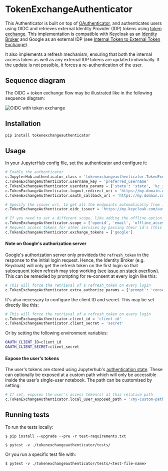 # TokenExchangeAuthenticator

This Authenticator is built on top of [OAuthenticator](https://github.com/jupyterhub/oauthenticator), and authenticates 
users using OIDC and retrieves external Identity Provider (IDP) tokens
using [token exchange](https://www.keycloak.org/docs/latest/securing_apps/#_token-exchange). This implementation is
compatible with Keycloak as an [Identity Broker](https://www.keycloak.org/docs/latest/server_admin/#_identity_broker)
and Google as an external IDP (see [Internal Token to External Token Exchange](https://www.keycloak.org/docs/latest/securing_apps/#internal-token-to-external-token-exchange)). 

It also implements a refresh mechanism, ensuring that both the internal access token as well as any external IDP
tokens are updated individually. If the update is not possible, it forces a re-authentication of the user.

## Sequence diagram
The OIDC + token exchange flow may be illustrated like in the following sequence diagram:

![OIDC with token exchange](http://www.plantuml.com/plantuml/proxy?cache=no&src=https://raw.githubusercontent.com/statisticsnorway/jupyterhub-extensions/master/TokenExchangeAuthenticator/token-exchange.puml)

## Installation

```bash
pip install tokenexchangeauthenticator
```

## Usage

In your JupyterHub config file, set the authenticator and configure it:

```python
# Enable the authenticator
c.JupyterHub.authenticator_class = 'tokenexchangeauthenticator.TokenExchangeAuthenticator'
c.TokenExchangeAuthenticator.username_key = 'preferred_username'
c.TokenExchangeAuthenticator.userdata_params = {'state': 'state', 'kc_idp_hint': 'google'}
c.TokenExchangeAuthenticator.logout_redirect_uri = 'https://my.domain.com/logout'
c.TokenExchangeAuthenticator.oauth_callback_url = 'https://my.domain.com/oauth_callback'

# Specify the issuer url, to get all the endpoints automatically from .well-known/openid-configuration
c.TokenExchangeAuthenticator.oidc_issuer = 'https://my.keycloak.com/auth/realms/myrealm'

# If you need to set a different scope, like adding the offline option for longer lived refresh token
c.TokenExchangeAuthenticator.scope = ['openid', 'email', 'offline_access']
# Request access tokens for other services by passing their id's (this uses the token exchange mechanism)
c.TokenExchangeAuthenticator.exchange_tokens = ['google']
```

#### Note on Google's authorization server
Google's authorization server only provideds the `refresh_token` in the response to the initial login request.
Hence, the Identity Broker (e.g. Keycloak) will only get the refresh token on the first login so that subsequent token 
refresh may stop working (see [issue on stack overflow](https://stackoverflow.com/questions/62700314/keycloak-only-gets-google-refresh-token-on-first-login)).
This can be remedied by prompting for re-consent at every login like this:

```python
# This will force the retrieval of a refresh_token on every login
c.TokenExchangeAuthenticator.extra_authorize_params = {'prompt': 'consent'}
```

It's also necessary to configure the client ID and secret. This may be set directly like this:
```python
# This will force the retrieval of a refresh_token on every login
c.TokenExchangeAuthenticator.client_id = 'client-id'
c.TokenExchangeAuthenticator.client_secret = 'secret'
```

Or by setting the following environment
variables:

```bash
OAUTH_CLIENT_ID=client_id
OAUTH_CLIENT_SECRET=client_secret
```

#### Expose the user's tokens

The user's tokens are stored using Jupyterhub's [authentication state](https://jupyterhub.readthedocs.io/en/stable/reference/authenticators.html#authentication-state). 
These can optionally be exposed at a custom path which will only be accessible inside the user's single-user notebook. 
The path can be customised by setting:
```python
# If set, exposes the user's access token(s) at this relative path
c.TokenExchangeAuthenticator.local_user_exposed_path = '/my-custom-path/userinfo'
```

## Running tests
To run the tests locally:

```
$ pip install --upgrade --pre -r test-requirements.txt
```

```
$ pytest -v ./tokenexchangeauthenticator/tests/
```
Or you run a specific test file with:

```
$ pytest -v ./tokenexchangeauthenticator/tests/<test-file-name>
```